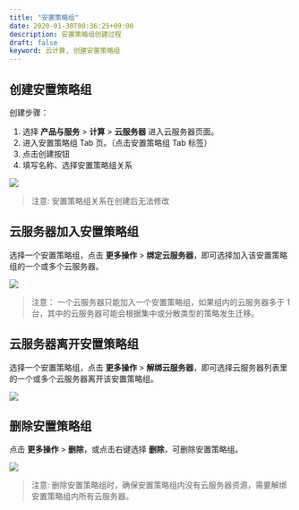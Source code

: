 ```yaml
---
title: "安置策略组"
date: 2020-01-30T00:36:25+09:00
description: 安置策略组创建过程
draft: false
keyword: 云计算, 创建安置策略组
---
```



## 创建安置策略组

创建步骤：

1. 选择 **产品与服务** > **计算** > **云服务器** 进入云服务器页面。
2. 进入安置策略组 Tab 页。（点击安置策略组 Tab 标签）
3. 点击创建按钮
4. 填写名称、选择安置策略组关系

![](/compute/instance_group/_images/instance_group_1.png)

>注意: 安置策略组关系在创建后无法修改

## 云服务器加入安置策略组

选择一个安置策略组，点击 **更多操作** > **绑定云服务器**，即可选择加入该安置策略组的一个或多个云服务器。

![](/compute/instance_group/_images/instance_group_2.png)

>注意：
一个云服务器只能加入一个安置策略组，如果组内的云服务器多于 1 台，其中的云服务器可能会根据集中或分散类型的策略发生迁移。


## 云服务器离开安置策略组

选择一个安置策略组，点击 **更多操作** > **解绑云服务器**，即可选择云服务器列表里的一个或多个云服务器离开该安置策略组。

![](/compute/instance_group/_images/instance_group_3.png)

## 删除安置策略组


点击 **更多操作** > **删除**，或点击右键选择 **删除**，可删除安置策略组。

![](/compute/instance_group/_images/instance_group_4.png)

>注意:
删除安置策略组时，确保安置策略组内没有云服务器资源，需要解绑安置策略组内所有云服务器。
